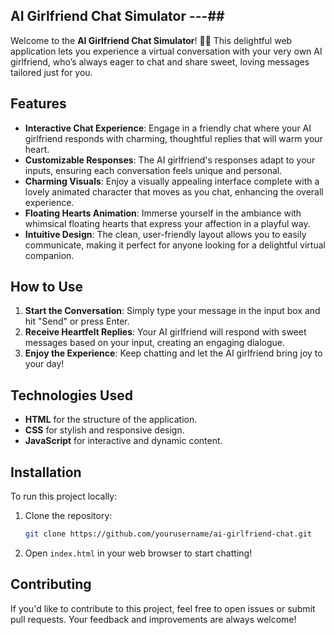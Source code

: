 ## AI Girlfriend Chat Simulator ---##

Welcome to the **AI Girlfriend Chat Simulator**! 🌸✨ This delightful web application lets you experience a virtual conversation with your very own AI girlfriend, who’s always eager to chat and share sweet, loving messages tailored just for you. 

## Features

- **Interactive Chat Experience**: Engage in a friendly chat where your AI girlfriend responds with charming, thoughtful replies that will warm your heart. 
- **Customizable Responses**: The AI girlfriend's responses adapt to your inputs, ensuring each conversation feels unique and personal.
- **Charming Visuals**: Enjoy a visually appealing interface complete with a lovely animated character that moves as you chat, enhancing the overall experience.
- **Floating Hearts Animation**: Immerse yourself in the ambiance with whimsical floating hearts that express your affection in a playful way.
- **Intuitive Design**: The clean, user-friendly layout allows you to easily communicate, making it perfect for anyone looking for a delightful virtual companion.

## How to Use

1. **Start the Conversation**: Simply type your message in the input box and hit "Send" or press Enter.
2. **Receive Heartfelt Replies**: Your AI girlfriend will respond with sweet messages based on your input, creating an engaging dialogue.
3. **Enjoy the Experience**: Keep chatting and let the AI girlfriend bring joy to your day!

## Technologies Used

- **HTML** for the structure of the application.
- **CSS** for stylish and responsive design.
- **JavaScript** for interactive and dynamic content.

## Installation

To run this project locally:
1. Clone the repository:
   ```bash
   git clone https://github.com/yourusername/ai-girlfriend-chat.git
   ```
2. Open `index.html` in your web browser to start chatting!

## Contributing

If you'd like to contribute to this project, feel free to open issues or submit pull requests. Your feedback and improvements are always welcome!

